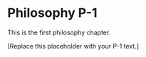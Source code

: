 # Philosophy P-1

This is the first philosophy chapter.

[Replace this placeholder with your P-1 text.]

